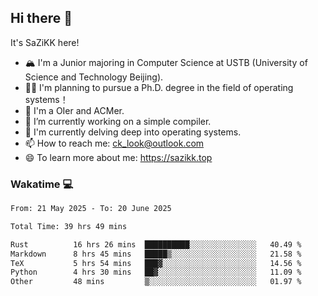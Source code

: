 ## Hi there 👋

It's SaZiKK here!

- 🏔️ I'm a Junior majoring in Computer Science  at USTB (University of Science and Technology Beijing).
- 🧑‍🎓 I'm planning to pursue a Ph.D. degree in the field of operating systems！
- 🚀 I'm a OIer and ACMer.
- 🔭 I’m currently working on a simple compiler.
- 🌱 I'm currently delving deep into operating systems.
- 📫 How to reach me: ck_look@outlook.com
- 😄 To learn more about me: https://sazikk.top

  
<!--
**SaZiKK/SaZiKK** is a ✨ _special_ ✨ repository because its `README.md` (this file) appears on your GitHub profile.

Here are some ideas to get you started:

- 🔭 I’m currently working on ...
- 🌱 I’m currently learning ...
- 👯 I’m looking to collaborate on ...
- 🤔 I’m looking for help with ...
- 💬 Ask me about ...
- 📫 How to reach me: ...
- 😄 Pronouns: ...
- ⚡ Fun fact: ...
-->

### Wakatime 💻

<!--START_SECTION:waka-->

```txt
From: 21 May 2025 - To: 20 June 2025

Total Time: 39 hrs 49 mins

Rust          16 hrs 26 mins  ██████████░░░░░░░░░░░░░░░   40.49 %
Markdown      8 hrs 45 mins   █████▒░░░░░░░░░░░░░░░░░░░   21.58 %
TeX           5 hrs 54 mins   ███▓░░░░░░░░░░░░░░░░░░░░░   14.56 %
Python        4 hrs 30 mins   ██▓░░░░░░░░░░░░░░░░░░░░░░   11.09 %
Other         48 mins         ▒░░░░░░░░░░░░░░░░░░░░░░░░   01.97 %
```

<!--END_SECTION:waka-->
